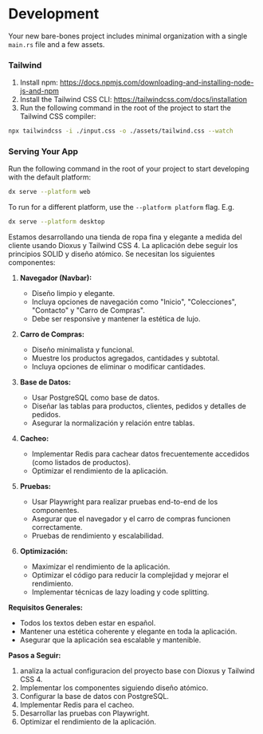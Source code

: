 # Development

Your new bare-bones project includes minimal organization with a single `main.rs` file and a few assets.

### Tailwind
1. Install npm: https://docs.npmjs.com/downloading-and-installing-node-js-and-npm
2. Install the Tailwind CSS CLI: https://tailwindcss.com/docs/installation
3. Run the following command in the root of the project to start the Tailwind CSS compiler:

```bash
npx tailwindcss -i ./input.css -o ./assets/tailwind.css --watch
```

### Serving Your App

Run the following command in the root of your project to start developing with the default platform:

```bash
dx serve --platform web
```

To run for a different platform, use the `--platform platform` flag. E.g.
```bash
dx serve --platform desktop
```

Estamos desarrollando una tienda de ropa fina y elegante a medida del cliente usando Dioxus y Tailwind CSS 4. La aplicación debe seguir los principios SOLID y diseño atómico. Se necesitan los siguientes componentes:

1. **Navegador (Navbar):**
   - Diseño limpio y elegante.
   - Incluya opciones de navegación como "Inicio", "Colecciones", "Contacto" y "Carro de Compras".
   - Debe ser responsive y mantener la estética de lujo.

2. **Carro de Compras:**
   - Diseño minimalista y funcional.
   - Muestre los productos agregados, cantidades y subtotal.
   - Incluya opciones de eliminar o modificar cantidades.

3. **Base de Datos:**
   - Usar PostgreSQL como base de datos.
   - Diseñar las tablas para productos, clientes, pedidos y detalles de pedidos.
   - Asegurar la normalización y relación entre tablas.

4. **Cacheo:**
   - Implementar Redis para cachear datos frecuentemente accedidos (como listados de productos).
   - Optimizar el rendimiento de la aplicación.

5. **Pruebas:**
   - Usar Playwright para realizar pruebas end-to-end de los componentes.
   - Asegurar que el navegador y el carro de compras funcionen correctamente.
   - Pruebas de rendimiento y escalabilidad.

6. **Optimización:**
   - Maximizar el rendimiento de la aplicación.
   - Optimizar el código para reducir la complejidad y mejorar el rendimiento.
   - Implementar técnicas de lazy loading y code splitting.

**Requisitos Generales:**
- Todos los textos deben estar en español.
- Mantener una estética coherente y elegante en toda la aplicación.
- Asegurar que la aplicación sea escalable y mantenible.

**Pasos a Seguir:**
1. analiza la actual configuracion del proyecto base con Dioxus y Tailwind CSS 4.
2. Implementar los componentes siguiendo diseño atómico.
3. Configurar la base de datos con PostgreSQL.
4. Implementar Redis para el cacheo.
5. Desarrollar las pruebas con Playwright.
6. Optimizar el rendimiento de la aplicación.